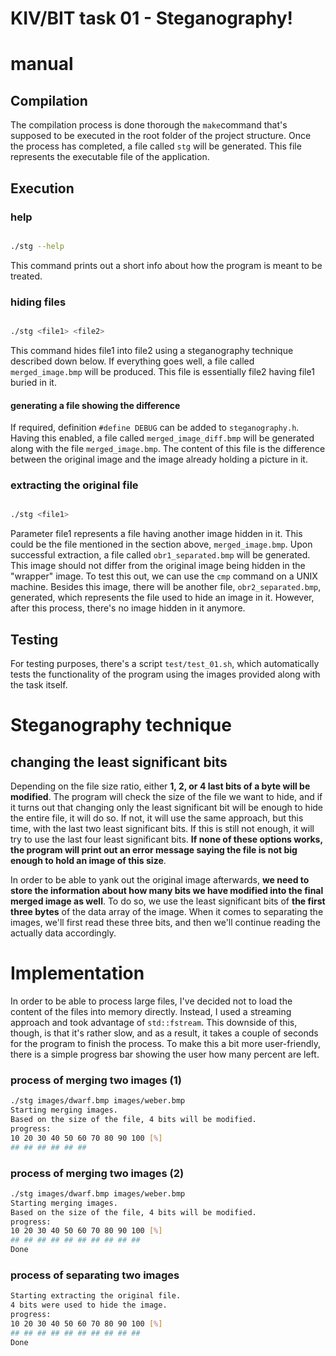 
# KIV/BIT task 01 - Steganography!

  

# manual

  

## Compilation

The compilation process is done thorough the `make`command that's supposed to be executed in the root folder of the project structure. Once the process has completed, a file called `stg` will be generated. This file represents the executable file of the application.

## Execution

### help

```bash

./stg --help

```

This command prints out a short info about how the program is meant to be treated.

### hiding files

```bash

./stg <file1> <file2>

```

This command hides file1 into file2 using a steganography technique described down below. If everything goes well, a file called `merged_image.bmp` will be produced. This file is essentially file2 having file1 buried in it.

#### generating a file showing the difference

If required, definition `#define DEBUG` can be added to `steganography.h`. Having this enabled, a file called `merged_image_diff.bmp` will be generated along with the file `merged_image.bmp`. The content of this file is the difference between the original image and the image already holding a picture in it.

  

### extracting the original file

```bash

./stg <file1>

```

Parameter file1 represents a file having another image hidden in it. This could be the file mentioned in the section above, `merged_image.bmp`. Upon successful extraction, a file called `obr1_separated.bmp` will be generated. This image should not differ from the original image being hidden in the "wrapper" image. To test this out, we can use the `cmp` command on a UNIX machine. Besides this image, there will be another file, `obr2_separated.bmp`, generated, which represents the file used to hide an image in it. However, after this process, there's no image hidden in it anymore.

 
## Testing

For testing purposes, there's a script `test/test_01.sh`, which automatically tests the functionality of the program using the images provided along with the task itself.

  

# Steganography technique

## changing the least significant bits

Depending on the file size ratio, either **1, 2, or 4 last bits of a byte will be modified**. The program will check the size of the file we want to hide, and if it turns out that changing only the least significant bit will be enough to hide the entire file, it will do so. If not, it will use the same approach, but this time, with the last two least significant bits. If this is still not enough, it will try to use the last four least significant bits. **If none of these options works, the program will print out an error message saying the file is not big enough to hold an image of this size**.

In order to be able to yank out the original image afterwards, **we need to store the information about how many bits we have modified into the final merged image as well**. To do so, we use the least significant bits of **the first three bytes** of the data array of the image. When it comes to separating the images, we'll first read these three bits, and then we'll continue reading the actually data accordingly.

# Implementation
In order to be able to process large files, I've decided not to load the content of the files into memory directly. Instead, I used a streaming approach and took advantage of `std::fstream`. This downside of this, though, is that it's rather slow, and as a result, it takes a couple of seconds for the program to finish the process.
To make this a bit more user-friendly, there is a simple progress bar showing the user how many percent  are left. 

### process of merging two images (1)
```bash
./stg images/dwarf.bmp images/weber.bmp
Starting merging images.
Based on the size of the file, 4 bits will be modified.
progress:
10 20 30 40 50 60 70 80 90 100 [%]
## ## ## ## ## ## 
```
### process of merging two images (2)
```bash
./stg images/dwarf.bmp images/weber.bmp
Starting merging images.
Based on the size of the file, 4 bits will be modified.
progress:
10 20 30 40 50 60 70 80 90 100 [%]
## ## ## ## ## ## ## ## ## ##
Done
```

### process of separating two images
```bash
Starting extracting the original file.
4 bits were used to hide the image.
progress:
10 20 30 40 50 60 70 80 90 100 [%]
## ## ## ## ## ## ## ## ## ## 
Done
```
